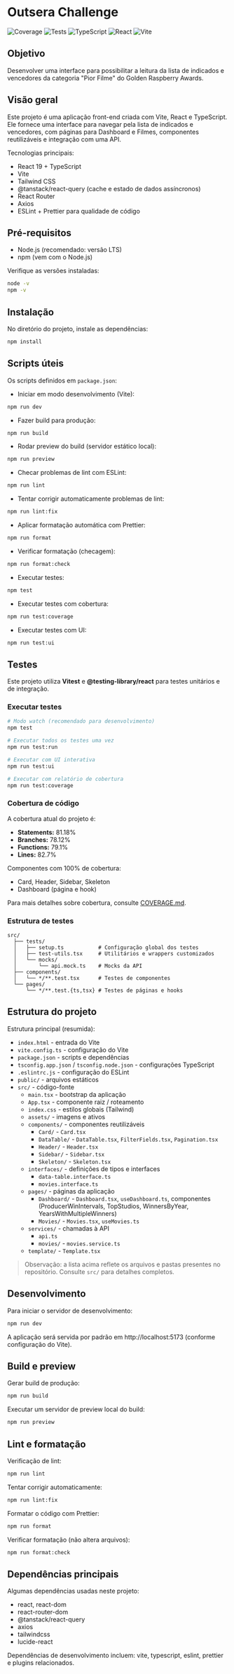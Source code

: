 # Outsera Challenge

![Coverage](https://img.shields.io/badge/coverage-82.7%25-yellow)
![Tests](https://img.shields.io/badge/tests-73%20passed-success)
![TypeScript](https://img.shields.io/badge/TypeScript-5.9-blue)
![React](https://img.shields.io/badge/React-19.1-61dafb)
![Vite](https://img.shields.io/badge/Vite-7.1-646cff)

## Objetivo

Desenvolver uma interface para possibilitar a leitura da lista de indicados e vencedores da categoria "Pior Filme" do Golden Raspberry Awards.

## Visão geral

Este projeto é uma aplicação front-end criada com Vite, React e TypeScript. Ele fornece uma interface para navegar pela lista de indicados e vencedores, com páginas para Dashboard e Filmes, componentes reutilizáveis e integração com uma API.

Tecnologias principais:

- React 19 + TypeScript
- Vite
- Tailwind CSS
- @tanstack/react-query (cache e estado de dados assíncronos)
- React Router
- Axios
- ESLint + Prettier para qualidade de código

## Pré-requisitos

- Node.js (recomendado: versão LTS)
- npm (vem com o Node.js)

Verifique as versões instaladas:

```bash
node -v
npm -v
```

## Instalação

No diretório do projeto, instale as dependências:

```bash
npm install
```

## Scripts úteis

Os scripts definidos em `package.json`:

- Iniciar em modo desenvolvimento (Vite):

```bash
npm run dev
```

- Fazer build para produção:

```bash
npm run build
```

- Rodar preview do build (servidor estático local):

```bash
npm run preview
```

- Checar problemas de lint com ESLint:

```bash
npm run lint
```

- Tentar corrigir automaticamente problemas de lint:

```bash
npm run lint:fix
```

- Aplicar formatação automática com Prettier:

```bash
npm run format
```

- Verificar formatação (checagem):

```bash
npm run format:check
```

- Executar testes:

```bash
npm test
```

- Executar testes com cobertura:

```bash
npm run test:coverage
```

- Executar testes com UI:

```bash
npm run test:ui
```

## Testes

Este projeto utiliza **Vitest** e **@testing-library/react** para testes unitários e de integração.

### Executar testes

```bash
# Modo watch (recomendado para desenvolvimento)
npm test

# Executar todos os testes uma vez
npm run test:run

# Executar com UI interativa
npm run test:ui

# Executar com relatório de cobertura
npm run test:coverage
```

### Cobertura de código

A cobertura atual do projeto é:

- **Statements:** 81.18%
- **Branches:** 78.12%
- **Functions:** 79.1%
- **Lines:** 82.7%

Componentes com 100% de cobertura:

- Card, Header, Sidebar, Skeleton
- Dashboard (página e hook)

Para mais detalhes sobre cobertura, consulte [COVERAGE.md](./COVERAGE.md).

### Estrutura de testes

```
src/
  ├── tests/
  │   ├── setup.ts           # Configuração global dos testes
  │   ├── test-utils.tsx     # Utilitários e wrappers customizados
  │   └── mocks/
  │       └── api.mock.ts    # Mocks da API
  ├── components/
  │   └── */**.test.tsx      # Testes de componentes
  └── pages/
      └── */**.test.{ts,tsx} # Testes de páginas e hooks
```

## Estrutura do projeto

Estrutura principal (resumida):

- `index.html` - entrada do Vite
- `vite.config.ts` - configuração do Vite
- `package.json` - scripts e dependências
- `tsconfig.app.json` / `tsconfig.node.json` - configurações TypeScript
- `.eslintrc.js` - configuração do ESLint
- `public/` - arquivos estáticos
- `src/` - código-fonte
  - `main.tsx` - bootstrap da aplicação
  - `App.tsx` - componente raiz / roteamento
  - `index.css` - estilos globais (Tailwind)
  - `assets/` - imagens e ativos
  - `components/` - componentes reutilizáveis
    - `Card/` - `Card.tsx`
    - `DataTable/` - `DataTable.tsx`, `FilterFields.tsx`, `Pagination.tsx`
    - `Header/` - `Header.tsx`
    - `Sidebar/` - `Sidebar.tsx`
    - `Skeleton/` - `Skeleton.tsx`
  - `interfaces/` - definições de tipos e interfaces
    - `data-table.interface.ts`
    - `movies.interface.ts`
  - `pages/` - páginas da aplicação
    - `Dashboard/` - `Dashboard.tsx`, `useDashboard.ts`, componentes (ProducerWinIntervals, TopStudios, WinnersByYear, YearsWithMultipleWinners)
    - `Movies/` - `Movies.tsx`, `useMovies.ts`
  - `services/` - chamadas à API
    - `api.ts`
    - `movies/` - `movies.service.ts`
  - `template/` - `Template.tsx`

> Observação: a lista acima reflete os arquivos e pastas presentes no repositório. Consulte `src/` para detalhes completos.

## Desenvolvimento

Para iniciar o servidor de desenvolvimento:

```bash
npm run dev
```

A aplicação será servida por padrão em http://localhost:5173 (conforme configuração do Vite).

## Build e preview

Gerar build de produção:

```bash
npm run build
```

Executar um servidor de preview local do build:

```bash
npm run preview
```

## Lint e formatação

Verificação de lint:

```bash
npm run lint
```

Tentar corrigir automaticamente:

```bash
npm run lint:fix
```

Formatar o código com Prettier:

```bash
npm run format
```

Verificar formatação (não altera arquivos):

```bash
npm run format:check
```

## Dependências principais

Algumas dependências usadas neste projeto:

- react, react-dom
- react-router-dom
- @tanstack/react-query
- axios
- tailwindcss
- lucide-react

Dependências de desenvolvimento incluem: vite, typescript, eslint, prettier e plugins relacionados.
